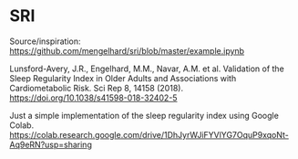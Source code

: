 # SRI

Source/inspiration: https://github.com/mengelhard/sri/blob/master/example.ipynb

Lunsford-Avery, J.R., Engelhard, M.M., Navar, A.M. et al. Validation of the Sleep Regularity Index in Older Adults
and Associations with Cardiometabolic Risk. Sci Rep 8, 14158 (2018). https://doi.org/10.1038/s41598-018-32402-5


Just a simple implementation of the sleep regularity index using Google Colab. 
https://colab.research.google.com/drive/1DhJyrWJiFYVlYG7OquP9xqoNt-Aq9eRN?usp=sharing


